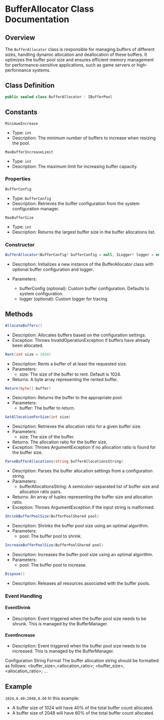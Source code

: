 # BufferAllocator Class Documentation

## Overview

The `BufferAllocator` class is responsible for managing buffers of different sizes, handling dynamic allocation and deallocation of these buffers. It optimizes the buffer pool size and ensures efficient memory management for performance-sensitive applications, such as game servers or high-performance systems.

## Class Definition

```csharp
public sealed class BufferAllocator : IBufferPool
```

## Constants

`MinimumIncrease`

- Type: `int`
- Description: The minimum number of buffers to increase when resizing the pool.

`MaxBufferIncreaseLimit`

- Type: `int`
- Description: The maximum limit for increasing buffer capacity.

### Properties

`BufferConfig`

- Type: `BufferConfig`
- Description: Retrieves the buffer configuration from the system configuration manager.

`MaxBufferSize`

- Type: `int`
- Description: Returns the largest buffer size in the buffer allocations list.

### Constructor

```csharp
BufferAllocator(BufferConfig? bufferConfig = null, ILogger? logger = null)
```

- Description: Initializes a new instance of the BufferAllocator class with optional buffer configuration and logger.
- Parameters:

  - bufferConfig (optional): Custom buffer configuration. Defaults to system configuration.
  - logger (optional): Custom logger for tracing.

## Methods

```csharp
AllocateBuffers()
```

- Description: Allocates buffers based on the configuration settings.
- Exception: Throws InvalidOperationException if buffers have already been allocated.

```csharp
Rent(int size = 1024)
```

- Description: Rents a buffer of at least the requested size.
- Parameters:
  - size: The size of the buffer to rent. Default is 1024.
- Returns: A byte array representing the rented buffer.

```csharp
Return(byte[] buffer)
```

- Description: Returns the buffer to the appropriate pool.
- Parameters:
  - buffer: The buffer to return.

```csharp
GetAllocationForSize(int size)
```

- Description: Retrieves the allocation ratio for a given buffer size.
- Parameters:
  - size: The size of the buffer.
- Returns: The allocation ratio for the buffer size.
- Exception: Throws ArgumentException if no allocation ratio is found for the buffer size.

```csharp
ParseBufferAllocations(string bufferAllocationsString)
```

- Description: Parses the buffer allocation settings from a configuration string.
- Parameters:
  - bufferAllocationsString: A semicolon-separated list of buffer size and allocation ratio pairs.
- Returns: An array of tuples representing the buffer size and allocation ratio.
- Exception: Throws ArgumentException if the input string is malformed.

```csharp
ShrinkBufferPoolSize(BufferPoolShared pool)
```

- Description: Shrinks the buffer pool size using an optimal algorithm.
- Parameters:
  - pool: The buffer pool to shrink.

```csharp
IncreaseBufferPoolSize(BufferPoolShared pool)
```

- Description: Increases the buffer pool size using an optimal algorithm.
- Parameters:
  - pool: The buffer pool to increase.

```csharp
Dispose()
```

- Description: Releases all resources associated with the buffer pools.

### Event Handling

#### EventShrink

- Description: Event triggered when the buffer pool size needs to be shrunk. This is managed by the BufferManager.

#### EventIncrease

- Description: Event triggered when the buffer pool size needs to be increased. This is managed by the BufferManager.

Configuration String Format
The buffer allocation string should be formatted as follows:
<buffer_size>,<allocation_ratio>;
<buffer_size>,<allocation_ratio>;
...

## Example

`1024,0.40;2048,0.60`
In this example:

- A buffer size of 1024 will have 40% of the total buffer count allocated.
- A buffer size of 2048 will have 60% of the total buffer count allocated.
